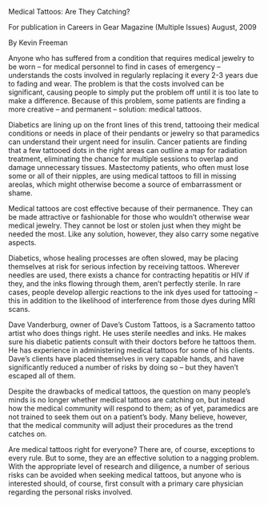 Medical Tattoos: Are They Catching?

For publication in Careers in Gear Magazine (Multiple Issues) August, 2009

By Kevin Freeman

Anyone who has suffered from a condition that requires medical jewelry to be worn – for medical personnel to find in cases of emergency – understands the costs involved in regularly replacing it every 2-3 years due to fading and wear. The problem is that the costs involved can be significant, causing people to simply put the problem off until it is too late to make a difference.  Because of this problem, some patients are finding a more creative – and permanent – solution: medical tattoos. 

Diabetics are lining up on the front lines of this trend, tattooing their medical conditions or needs in place of their pendants or jewelry so that paramedics can understand their urgent need for insulin. Cancer patients are finding that a few tattooed dots in the right areas can outline a map for radiation treatment, eliminating the chance for multiple sessions to overlap and damage unnecessary tissues. Mastectomy patients, who often must lose some or all of their nipples, are using medical tattoos to fill in missing areolas, which might otherwise become a source of embarrassment or shame. 

Medical tattoos are cost effective because of their permanence. They can be made attractive or fashionable for those who wouldn’t otherwise wear medical jewelry. They cannot be lost or stolen just when they might be needed the most. Like any solution, however, they also carry some negative aspects. 

Diabetics, whose healing processes are often slowed, may be placing themselves at risk for serious infection by receiving tattoos. Wherever needles are used, there exists a chance for contracting hepatitis or HIV if they, and the inks flowing through them, aren’t perfectly sterile. In rare cases, people develop allergic reactions to the ink dyes used for tattooing – this in addition to the likelihood of interference from those dyes during MRI scans. 

Dave Vanderburg, owner of Dave’s Custom Tattoos, is a Sacramento tattoo artist who does things right. He uses sterile needles and inks. He makes sure his diabetic patients consult with their doctors before he tattoos them. He has experience in administering medical tattoos for some of his clients. Dave’s clients have placed themselves in very capable hands, and have significantly reduced a number of risks by doing so – but they haven’t escaped all of them. 

Despite the drawbacks of medical tattoos, the question on many people’s minds is no longer whether medical tattoos are catching on, but instead how the medical community will respond to them; as of yet, paramedics are not trained to seek them out on a patient’s body. Many believe, however, that the medical community will adjust their procedures as the trend catches on.

Are medical tattoos right for everyone? There are, of course, exceptions to every rule. But to some, they are an effective solution to a nagging problem. With the appropriate level of research and diligence, a number of serious risks can be avoided when seeking medical tattoos, but anyone who is interested should, of course, first consult with a primary care physician regarding the personal risks involved.

